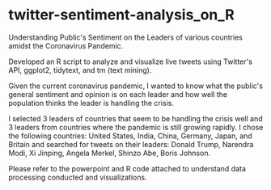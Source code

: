 # twitter-sentiment-analysis_on_R
Understanding Public's Sentiment on the Leaders of various countries amidst the Coronavirus Pandemic. 

Developed an R script to analyze and visualize live tweets using Twitter's API, ggplot2, tidytext, and tm (text mining). 

Given the current coronavirus pandemic, I wanted to know what the public's general sentiment and opinion is on each leader and how well the population thinks the leader is handling the crisis. 

I selected 3 leaders of countries that seem to be handling the crisis well and 3 leaders from countries where the pandemic is still growing rapidly. I chose the following countries: United States, India, China, Germany, Japan, and Britain and searched for tweets on their leaders: Donald Trump, Narendra Modi, Xi Jinping, Angela Merkel, Shinzo Abe, Boris Johnson. 

Please refer to the powerpoint and R code attached to understand data processing conducted and visualizations. 
